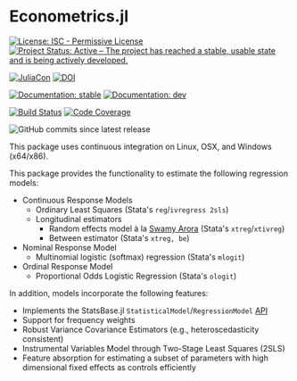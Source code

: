 # Econometrics.jl

[![License: ISC - Permissive License](https://img.shields.io/badge/License-ISC-green.svg)](https://img.shields.io/github/license/Nosferican/Econometrics.jl)
[![Project Status: Active – The project has reached a stable, usable state and is being actively developed.](https://www.repostatus.org/badges/latest/active.svg)](https://www.repostatus.org/#active)

[![JuliaCon](https://submissions.juliacon.org/papers/446fde271579d85e0d4c691d54093dbb/status.svg)](https://submissions.juliacon.org/papers/446fde271579d85e0d4c691d54093dbb)
[![DOI](https://zenodo.org/badge/DOI/10.5281/zenodo.3379185.svg)](https://doi.org/10.5281/zenodo.3379185)

[![Documentation: stable](https://img.shields.io/badge/docs-stable-blue.svg)](https://nosferican.github.io/Econometrics.jl/stable)
[![Documentation: dev](https://img.shields.io/badge/docs-dev-blue.svg)](https://nosferican.github.io/Econometrics.jl/dev)

[![Build Status](https://travis-ci.com/Nosferican/Econometrics.jl.svg?branch=master)](https://travis-ci.com/Nosferican/Econometrics.jl)
[![Code Coverage](https://codecov.io/gh/Nosferican/Econometrics.jl/branch/master/graph/badge.svg)](https://codecov.io/gh/Nosferican/Econometrics.jl)

![GitHub commits since latest release](https://img.shields.io/github/commits-since/Nosferican/Econometrics.jl/v0.2.2)


This package uses continuous integration on Linux, OSX, and Windows (x64/x86).

This package provides the functionality to estimate the following regression models:

- Continuous Response Models
  - Ordinary Least Squares (Stata's `reg`/`ivregress 2sls`)
  - Longitudinal estimators
    - Random effects model à la [Swamy Arora](https://dx.doi.org/10.2307/1909405) (Stata's `xtreg`/`xtivreg`)
    - Between estimator (Stata's `xtreg, be`)
- Nominal Response Model
  - Multinomial logistic (softmax) regression (Stata's `mlogit`)
- Ordinal Response Model
  - Proportional Odds Logistic Regression (Stata's `ologit`)

In addition, models incorporate the following features:
  - Implements the StatsBase.jl `StatisticalModel`/`RegressionModel` [API](http://juliastats.github.io/StatsBase.jl/latest/statmodels/)
  - Support for frequency weights
  - Robust Variance Covariance Estimators (e.g., heteroscedasticity consistent)
  - Instrumental Variables Model through Two-Stage Least Squares (2SLS)
  - Feature absorption for estimating a subset of parameters with high dimensional fixed effects as controls efficiently
